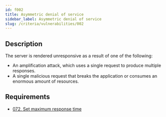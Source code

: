 ```yaml
---
id: f002
title: Asymmetric denial of service
sidebar_label: Asymmetric denial of service
slug: /criteria/vulnerabilities/002
---
```


## Description

The server is rendered unresponsive
as a result of one of the following:

* An amplification attack,
which uses a single request
to produce multiple responses.
* A single malicious request
that breaks the application
or consumes an enormous amount of resources.

## Requirements

- [072. Set maximum response time](/criteria/requirements/072)
